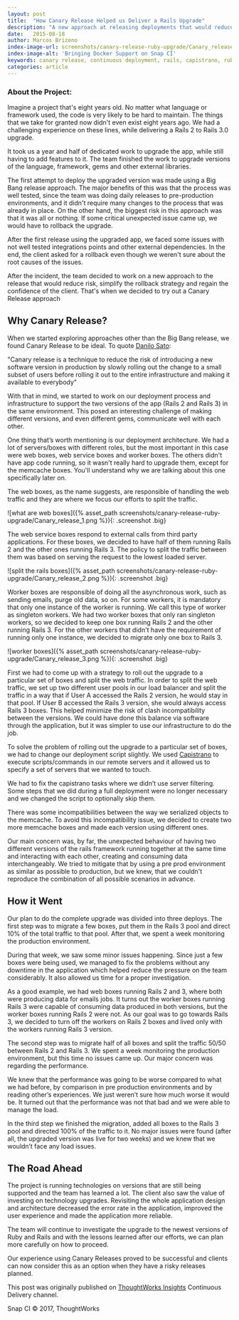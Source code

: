 ```yaml
---
layout: post
title:  "How Canary Release Helped us Deliver a Rails Upgrade"
description: "A new approach at releasing deployments that would reduce risk and regain confidence"
date:   2015-08-18
author: Marcos Brizeno
index-image-url: screenshots/canary-release-ruby-upgrade/Canary_release_1.png
index-image-alt: 'Bringing Docker Support on Snap CI'
keywords: canary release, continuous deployment, rails, capistrano, ruby, big bang
categories: article
---
```


### About the Project:

Imagine a project that's eight years old. No matter what language or framework used, the code is very likely to be hard to maintain. The things that we take for granted now didn't even exist eight years ago. We had a challenging experience on these lines, while delivering a Rails 2 to Rails 3.0 upgrade.

It took us a year and half of dedicated work to upgrade the app, while still having to add features to it. The team finished the work to upgrade versions of the language, framework, gems and other external libraries.

The first attempt to deploy the upgraded version was made using a Big Bang release approach. The major benefits of this was that the process was well tested, since the team was doing daily releases to pre-production environments, and it didn't require many changes to the process that was already in place. On the other hand, the biggest risk in this approach was that it was all or nothing. If some critical unexpected issue came up, we would have to rollback the upgrade.

After the first release using the upgraded app, we faced some issues with not well tested integrations points and other external dependencies. In the end, the client asked for a rollback even though we weren't sure about the root causes of the issues.

After the incident, the team decided to work on a new approach to the release that would reduce risk, simplify the rollback strategy and regain the confidence of the client. That's when we decided to try out a Canary Release approach

## Why Canary Release?

When we started exploring approaches other than the Big Bang release, we found Canary Release to be ideal. To quote [Danilo Sato](http://martinfowler.com/bliki/CanaryRelease.html):

"Canary release is a technique to reduce the risk of introducing a new software version in production by slowly rolling out the change to a small subset of users before rolling it out to the entire infrastructure and making it available to everybody"

With that in mind, we started to work on our deployment process and infrastructure to support the two versions of the app (Rails 2 and Rails 3) in the same environment. This posed an interesting challenge of making different versions, and even different gems, communicate well with each other.

One thing that’s worth mentioning is our deployment architecture. We had a lot of servers/boxes with different roles, but the most important in this case were web boxes, web service boxes and worker boxes. The others didn't have app code running, so it wasn't really hard to upgrade them, except for the memcache boxes. You'll understand why we are talking about this one specifically later on.

The web boxes, as the name suggests, are responsible of handling the web traffic and they are where we focus our efforts to split the traffic.

![what are web boxes]({% asset_path screenshots/canary-release-ruby-upgrade/Canary_release_1.png %}){: .screenshot .big}

The web service boxes respond to external calls from third party applications. For these boxes, we decided to have half of them running Rails 2 and the other ones running Rails 3. The policy to split the traffic between them was based on serving the request to the lowest loaded server.

![split the rails boxes]({% asset_path screenshots/canary-release-ruby-upgrade/Canary_release_2.png %}){: .screenshot .big}

Worker boxes are responsible of doing all the asynchronous work, such as sending emails, purge old data, so on. For some workers, it is mandatory that only one instance of the worker is running. We call this type of worker as singleton workers. We had two worker boxes that only ran singleton workers, so we decided to keep one box running Rails 2 and the other running Rails 3. For the other workers that didn't have the requirement of running only one instance, we decided to migrate only one box to Rails 3.

![worker boxes]({% asset_path screenshots/canary-release-ruby-upgrade/Canary_release_3.png %}){: .screenshot .big}

First we had to come up with a strategy to roll out the upgrade to a particular set of boxes and split the web traffic. In order to split the web traffic, we set up two different user pools in our load balancer and split the traffic in a way that if User A accessed the Rails 2 version, he would stay in that pool. If User B accessed the Rails 3 version, she would always access Rails 3 boxes. This helped minimize the risk of clash incompatibility between the versions. We could have done this balance via software through the application, but it was simpler to use our infrastructure to do the job.

To solve the problem of rolling out the upgrade to a particular set of boxes, we had to change our deployment script slightly. We used [Capistrano](http://capistranorb.com/) to execute scripts/commands in our remote servers and it allowed us to specify a set of servers that we wanted to touch.

We had to fix the capistrano tasks where we didn’t use server filtering. Some steps that we did during a full deployment were no longer necessary and we changed the script to optionally skip them.

There was some incompatibilities between the way we serialized objects to the memcache. To avoid this incompatibility issue, we decided to create two more memcache boxes and made each version using different ones.

Our main concern was, by far, the unexpected behaviour of having two different versions of the rails framework running together at the same time and interacting with each other, creating and consuming data interchangeably. We tried to mitigate that by using a pre prod environment as similar as possible to production, but we knew, that we couldn't reproduce the combination of all possible scenarios in advance.

## How it Went

Our plan to do the complete upgrade was divided into three deploys. The first step was to migrate a few boxes, put them in the Rails 3 pool and direct 10% of the total traffic to that pool. After that, we spent a week monitoring the production environment.

During that week, we saw some minor issues happening. Since just a few boxes were being used, we managed to fix the problems without any downtime in the application which helped reduce the pressure on the team considerably. It also allowed us time for a proper investigation.

As a good example, we had web boxes running Rails 2 and 3, where both were producing data for emails jobs. It turns out the worker boxes running Rails 3 were capable of consuming data produced in both versions, but the worker boxes running Rails 2 were not. As our goal was to go towards Rails 3, we decided to turn off the workers on Rails 2 boxes and lived only with the workers running Rails 3 version.

The second step was to migrate half of all boxes and split the traffic 50/50 between Rails 2 and Rails 3. We spent a week monitoring the production environment, but this time no issues came up. Our major concern was regarding the performance.

We knew that the performance was going to be worse compared to what we had before, by comparison in pre production environments and by reading other’s experiences. We just weren’t sure how much worse it would be. It turned out that the performance was not that bad and we were able to manage the load.

In the third step we finished the migration, added all boxes to the Rails 3 pool and directed 100% of the traffic to it. No major issues were found (after all, the upgraded version was live for two weeks) and we knew that we wouldn’t face any load issues.

## The Road Ahead

The project is running technologies on versions that are still being supported and the team has learned a lot. The client also saw the value of investing on technology upgrades. Revisiting the whole application design and architecture decreased the error rate in the application, improved the user experience and made the application more reliable.

The team will continue to investigate the upgrade to the newest versions of Ruby and Rails and with the lessons learned after our efforts, we can plan more carefully on how to proceed.

Our experience using Canary Releases proved to be successful and clients can now consider this as an option when they have a risky releases planned.

This post was originally published on [ThoughtWorks Insights](http://www.thoughtworks.com/insights/blog/how-deliver-rails-upgrade-using-canary-release) Continuous Delivery channel.

 
Snap CI © 2017, ThoughtWorks
